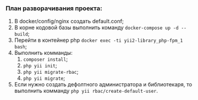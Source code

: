 ### План разворачивания проекта:
1. В docker/config/nginx создать default.conf;
2. В корне кодовой базы выполнить команду `docker-compose up -d --build`;
3. Перейти в контейнер php `docker exec -ti yii2-library_php-fpm_1 bash`;
4. Выполнить комманды:
    1. `composer install`;
    2. `php yii init`;
    3. `php yii migrate-rbac`;
    4. `php yii migrate`;
5. Если нужно создать дефолтного администратора и библиотекаря, то выполнить комманду `php yii rbac/create-default-user`.
